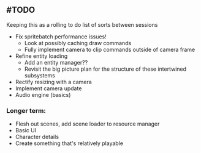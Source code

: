 
## #TODO
Keeping this as a rolling to do list of sorts between sessions

 - Fix spritebatch performance issues!
   - Look at possibly caching draw commands
   - Fully implement camera to clip commands outside of camera frame
 - Refine entity loading
   - Add an entity manager??
   - Revisit the big picture plan for the structure of these intertwined subsystems
 - Rectify resizing with a camera
 - Implement camera update
 - Audio engine (basics)

### Longer term:

 - Flesh out scenes, add scene loader to resource manager
 - Basic UI
 - Character details
 - Create something that's relatively playable